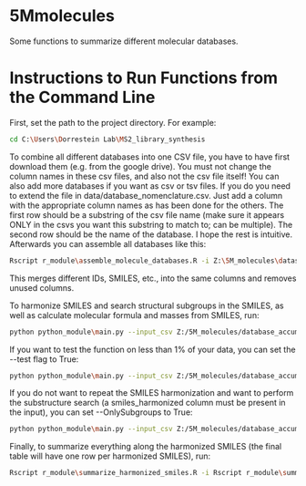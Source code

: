 # 5Mmolecules
Some functions to summarize different molecular databases.

# Instructions to Run Functions from the Command Line

First, set the path to the project directory. For example:

```bash
cd C:\Users\Dorrestein Lab\MS2_library_synthesis
```

To combine all different databases into one CSV file, you have to have first download them (e.g. from the google drive). You must not change the column names in these csv files, and also not the csv file itself! You can also add more databases if you want as csv or tsv files. If you do you need to extend the file in data/database_nomenclature.csv. Just add a column with the appropriate column names as has been done for the others. The first row should be a substring of the csv file name (make sure it appears ONLY in the csvs you want this substring to match to; can be multiple). The second row should be the name of the database. I hope the rest is intuitive. Afterwards you can assemble all databases like this:
```bash
Rscript r_module\assemble_molecule_databases.R -i Z:\5M_molecules\datasources\prepared -o Z:\5M_molecules\database_accumulation.csv -n data\database_nomenclature.csv
```
This merges different IDs, SMILES, etc., into the same columns and removes unused columns.

To harmonize SMILES and search structural subgroups in the SMILES, as well as calculate molecular formula and masses from SMILES, run:


```bash
python python_module\main.py --input_csv Z:/5M_molecules/database_accumulation.csv --output_csv Z:/5M_molecules/combined_datasources_yasin_update_command.csv --intermedResults Z:/5M_molecules --substructure_csv Z:/5M_molecules/smarts_lib.csv --TautomerLimit 500
```
If you want to test the function on less than 1% of your data, you can set the --test flag to True:


```bash
python python_module\main.py --input_csv Z:/5M_molecules/database_accumulation.csv --output_csv Z:/5M_molecules/combined_datasources_yasin_update_command.csv --intermedResults Z:/5M_molecules --substructure_csv Z:/5M_molecules/smarts_lib.csv --TautomerLimit 500 --test True
```
If you do not want to repeat the SMILES harmonization and want to perform the substructure search (a smiles_harmonized column must be present in the input), you can set --OnlySubgroups to True:


```bash
python python_module\main.py --input_csv Z:/5M_molecules/database_accumulation.csv --output_csv Z:/5M_molecules/combined_datasources_yasin_update_command.csv --intermedResults Z:/5M_molecules --substructure_csv Z:/5M_molecules/smarts_lib.csv --OnlySubgroups True
```
Finally, to summarize everything along the harmonized SMILES (the final table will have one row per harmonized SMILES), run:


```bash
Rscript r_module\summarize_harmonized_smiles.R -i Rscript r_module\summarize_harmonized_smiles.R -i Z:/5M_molecules/combined_datasources_yasin_update_command.csv -o Z:/5M_molecules/combined_datasources_yasin_summary_update_command.csv

```
